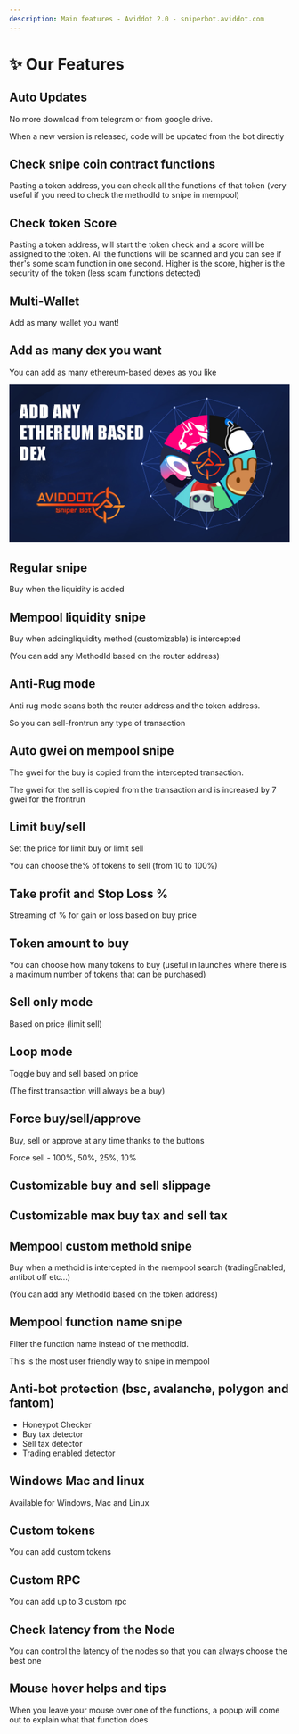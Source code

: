 ```yaml
---
description: Main features - Aviddot 2.0 - sniperbot.aviddot.com
---
```


# ✨ Our Features

## Auto Updates

No more download from telegram or from google drive.

When a new version is released, code will be updated from the bot directly

## Check snipe coin contract functions

Pasting a token address, you can check all the functions of that token (very useful if you need to check the methodId to snipe in mempool)

## Check token Score

Pasting a token address, will start the token check and a score will be assigned to the token. All the functions will be scanned and you can see if ther's some scam function in one second. Higher is the score, higher is the security of the token (less scam functions detected)

## Multi-Wallet

Add as many wallet you want!

## Add as many dex you want

You can add as many ethereum-based dexes as you like

![Add any ethereum-based dex](../.gitbook/assets/1-2-2-1024x576.jpg)

## Regular snipe

Buy when the liquidity is added

## Mempool liquidity snipe

Buy when addingliquidity method (customizable) is intercepted

(You can add any MethodId based on the router address)

## Anti-Rug mode

Anti rug mode scans both the router address and the token address.&#x20;

So you can sell-frontrun any type of transaction&#x20;

## Auto gwei on mempool snipe

The gwei for the buy is copied from the intercepted transaction.&#x20;

The gwei for the sell is copied from the transaction and is increased by 7 gwei for the frontrun

## Limit buy/sell

Set the price for limit buy or limit sell

You can choose the% of tokens to sell (from 10 to 100%)

## Take profit and Stop Loss %

Streaming of % for gain or loss based on buy price

## Token amount to buy

You can choose how many tokens to buy (useful in launches where there is a maximum number of tokens that can be purchased)&#x20;

## Sell only mode

Based on price (limit sell)

## Loop mode

Toggle buy and sell based on price&#x20;

(The first transaction will always be a buy)

## Force buy/sell/approve

Buy, sell or approve at any time thanks to the buttons

Force sell - 100%, 50%, 25%, 10%

## Customizable buy and sell slippage

## Customizable max buy tax and sell tax

## Mempool custom methoId snipe

Buy when a methoid is intercepted in the mempool search (tradingEnabled, antibot off etc...)

(You can add any MethodId based on the token address)

## Mempool function name snipe

Filter the function name instead of the methodId.

This is the most user friendly way to snipe in mempool

## Anti-bot protection (bsc, avalanche, polygon and fantom)

* Honeypot Checker
* Buy tax detector
* Sell tax detector
* Trading enabled detector

## Windows Mac and linux

Available for Windows, Mac and Linux

## Custom tokens

You can add custom tokens

## Custom RPC

You can add up to 3 custom rpc

## Check latency from the Node

You can control the latency of the nodes so that you can always choose the best one

## Mouse hover helps and tips

When you leave your mouse over one of the functions, a popup will come out to explain what that function does
